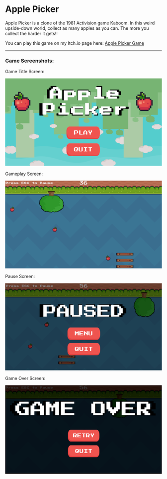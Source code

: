 # Apple Picker
 Apple Picker is a clone of the 1981 Activision game Kaboom. In this weird upside-down world, collect as many apples as you can. The more you collect the harder it gets!!

 You can play this game on my Itch.io page here: [Apple Picker Game](https://capture-dev.itch.io/apple-picker)

 ***

### Game Screenshots:

 Game Title Screen:

 ![Title Screen](ApplePickerTitleScreen.png)

 Gameplay Screen:

 ![Gameplay Screen](GameplayScreen1.png)

 Pause Screen:
 
 ![Gameplay Pause Screen](GameplayPauseScreen.png)

 Game Over Screen:

 ![Game Over Screen](GameplayGameOverScreen.png)


